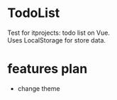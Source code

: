# TodoList

Test for itprojects: todo list on Vue.   
Uses LocalStorage for store data.

# features plan
- change theme
